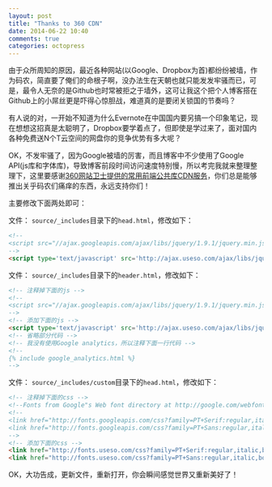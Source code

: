 ```yaml
---
layout: post
title: "Thanks to 360 CDN"
date: 2014-06-22 10:40
comments: true
categories: octopress
---
```


由于众所周知的原因，最近各种网站(以Google、Dropbox为首)都纷纷被墙，作为码农，简直要了俺们的命根子啊，没办法生在天朝也就只能发发牢骚而已，可是，最令人无奈的是Github也时常被拒之于墙外，这可让我这个把个人博客搭在Github上的小屌丝更是吓得心惊胆战，难道真的是要闭关锁国的节奏吗？

有人说的对，一开始不知道为什么Evernote在中国国内要另搞一个印象笔记，现在想想这招真是太聪明了，Dropbox要学着点了，但即使是学过来了，面对国内各种免费送N个T云空间的网盘你的竞争优势有多大呢？

OK，不发牢骚了，因为Google被墙的厉害，而且博客中不少使用了Google API(js库和字体库)，导致博客前段时间访问速度特别慢，所以考完我就来整理整理下，这里要感谢[360网站卫士提供的常用前端公共库CDN服务](http://libs.useso.com/)，你们总是能够推出关乎码农们痛痒的东西，永远支持你们！

主要修改下面两处即可：

文件： `source/_includes`目录下的`head.html`，修改如下：

```html
<!--
<script src="//ajax.googleapis.com/ajax/libs/jquery/1.9.1/jquery.min.js"></script>
-->
<script type='text/javascript' src='http://ajax.useso.com/ajax/libs/jquery/1.7.2/jquery.min.js?ver=3.4.2'></script>
```

文件： `source/_includes`目录下的`header.html`，修改如下：

```html
<!-- 注释掉下面的js -->
<!--
<script src="//ajax.googleapis.com/ajax/libs/jquery/1.9.1/jquery.min.js"></script>
-->
<!-- 添加下面的js -->
<script type='text/javascript' src='http://ajax.useso.com/ajax/libs/jquery/1.7.2/jquery.min.js?ver=3.4.2'></script>
<!-- 省略部分代码 -->
<!-- 我没有使用Google analytics，所以注释下面一行代码 -->
<!--
{% include google_analytics.html %}
-->
```

文件： `source/_includes/custom`目录下的`head.html`，修改如下：

```html
<!-- 注释掉下面的css -->
<!--Fonts from Google"s Web font directory at http://google.com/webfonts -->
<!--
<link href="http://fonts.googleapis.com/css?family=PT+Serif:regular,italic,bold,bolditalic" rel="stylesheet" type="text/css">
<link href="http://fonts.googleapis.com/css?family=PT+Sans:regular,italic,bold,bolditalic" rel="stylesheet" type="text/css">
-->
<!-- 添加下面的css -->
<link href="http://fonts.useso.com/css?family=PT+Serif:regular,italic,bold,bolditalic" rel="stylesheet" type="text/css">
<link href="http://fonts.useso.com/css?family=PT+Sans:regular,italic,bold,bolditalic" rel="stylesheet" type="text/css">
```

OK，大功告成，更新文件，重新打开，你会瞬间感觉世界又重新美好了！

